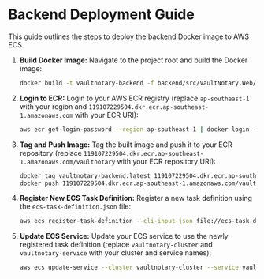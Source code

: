 # Backend Deployment Guide

This guide outlines the steps to deploy the backend Docker image to AWS ECS.

1.  **Build Docker Image:**
    Navigate to the project root and build the Docker image:
    ```bash
    docker build -t vaultnotary-backend -f backend/src/VaultNotary.Web/Dockerfile backend/src
    ```

2.  **Login to ECR:**
    Login to your AWS ECR registry (replace `ap-southeast-1` with your region and `119107229504.dkr.ecr.ap-southeast-1.amazonaws.com` with your ECR URI):
    ```bash
    aws ecr get-login-password --region ap-southeast-1 | docker login --username AWS --password-stdin 119107229504.dkr.ecr.ap-southeast-1.amazonaws.com
    ```

3.  **Tag and Push Image:**
    Tag the built image and push it to your ECR repository (replace `119107229504.dkr.ecr.ap-southeast-1.amazonaws.com/vaultnotary` with your ECR repository URI):
    ```bash
    docker tag vaultnotary-backend:latest 119107229504.dkr.ecr.ap-southeast-1.amazonaws.com/vaultnotary:latest
    docker push 119107229504.dkr.ecr.ap-southeast-1.amazonaws.com/vaultnotary:latest
    ```

4.  **Register New ECS Task Definition:**
    Register a new task definition using the `ecs-task-definition.json` file:
    ```bash
    aws ecs register-task-definition --cli-input-json file://ecs-task-definition.json
    ```

5.  **Update ECS Service:**
    Update your ECS service to use the newly registered task definition (replace `vaultnotary-cluster` and `vaultnotary-service` with your cluster and service names):
    ```bash
    aws ecs update-service --cluster vaultnotary-cluster --service vaultnotary-service --task-definition vaultnotary --force-new-deployment
    ```